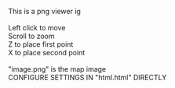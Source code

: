 This is a png viewer ig
<br>
<br>
Left click to move
<br>
Scroll to zoom
<br>
Z to place first point
<br>
X to place second point
<br>
<br>
"image.png" is the map image
<br>
CONFIGURE SETTINGS IN "html.html" DIRECTLY
